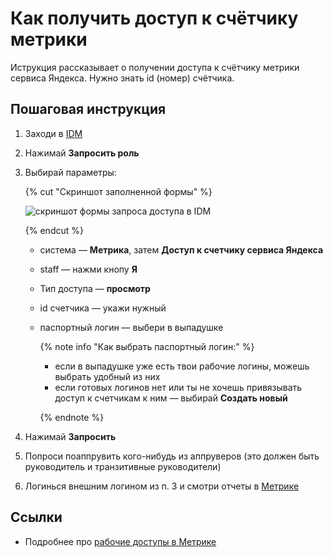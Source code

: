 # Как получить доступ к счётчику метрики
Иструкция рассказывает о получении доступа к счётчику метрики сервиса Яндекса.
Нужно знать id (номер) счётчика.


## Пошаговая инструкция

1. Заходи в [IDM](https://idm.yandex-team.ru/system/metrika#main=roles)
1. Нажимай **Запросить роль**
1. Выбирай параметры:

   {% cut "Скриншот заполненной формы" %}

   ![скриншот формы запроса доступа в IDM](_assets/request_metrika_access.png "Пример заполненой формы запроса доступа")

   {% endcut %}

   - система — **Метрика**, затем **Доступ к счетчику сервиса Яндекса**
   - staff — нажми кнопу **Я**
   - Тип доступа — **просмотр**
   - id счетчика — укажи нужный
   - паспортный логин — выбери в выпадушке

     {% note info "Как выбрать паспортный логин:" %}

     - если в выпадушке уже есть твои рабочие логины, можешь выбрать удобный из них
     - если готовых логинов нет или ты не хочешь привязывать доступ к счетчикам к ним — выбирай **Создать&nbsp;новый**

     {% endnote %}

1. Нажимай **Запросить**
1. Попроси поаппрувить кого-нибудь из аппруверов (это должен быть руководитель и транзитивные руководители)
1. Логинься внешним логином из п. 3 и смотри отчеты в [Метрике](https://metrika.yandex.ru)


## Ссылки
- Подробнее про [рабочие доступы в Метрике](https://wiki.yandex-team.ru/jandexmetrika/managerdostup)

